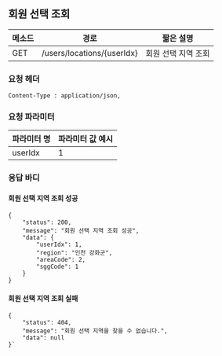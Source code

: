 ## 회원 선택 조회

| 메소드 | 경로                       | 짧은 설명           |
| ------ | -------------------------- | ------------------- |
| GET    | /users/locations/{userIdx} | 회원 선택 지역 조회 |

### 요청 헤더

```
Content-Type : application/json,
```

### 요청 파라미터

| 파라미터 명 | 파라미터 값 예시 |
| ----------- | ---------------- |
| userIdx     | 1                |

### 응답 바디

#### 회원 선택 지역 조회 성공

```
{
    "status": 200,
    "message": "회원 선택 지역 조회 성공",
    "data": {
        "userIdx": 1,
        "region": "인천 강화군",
        "areaCode": 2,
        "sggCode": 1
    }
}
```

#### 회원 선택 지역 조회 실패

```
{
    "status": 404,
    "message": "회원 선택 지역을 찾을 수 없습니다.",
    "data": null
}`
```